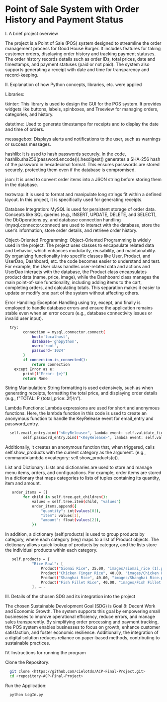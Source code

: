 # Point of Sale System with Order History and Payment Status

I. A brief project overview

The project is a Point of Sale (POS) system designed to streamline the order management process for Good House Burger. It includes features for taking customer orders, displaying order history and tracking payment statuses. The order history records details such as order IDs, total prices, date and timestamps, and payment statuses (paid or not paid). The system also supports generating a receipt with date and time for transparency and record-keeping.

II. Explanation of how Python concepts, libraries, etc. were applied

Libraries:

tkinter: This library is used to design the GUI for the POS system. It provides widgets like buttons, labels, spinboxes, and Treeview for managing orders, categories, and history.

datetime: Used to generate timestamps for receipts and to display the date and time of orders.

messagebox: Displays alerts and notifications to the user, such as warnings or success messages.

hashlib: It is used to hash passwords securely. In the code, hashlib.sha256(password.encode()).hexdigest() generates a SHA-256 hash of the password in hexadecimal format. This ensures passwords are stored securely, protecting them even if the database is compromised.

json: It is used to convert order items into a JSON string before storing them in the database.

textwrap: It is used to format and manipulate long strings fit within a defined layout. In this project, it is specifically used for generating receipts.

Database Integration:
MySQL is used for persistent storage of order data. Concepts like SQL queries (e.g., INSERT, UPDATE, DELETE, and SELECT), the DbOperations.py, and database connection handling (mysql.connector.connect) are used to interact with the database, store the user’s information, store order details, and retrieve order history.

Object-Oriented Programming:
Object-Oriented Programming is widely used in the project. The project uses classes to encapsulate related data and behavior, which enhances modularity, reusability, and maintainability. By organizing functionality into specific classes like User, Product, and UserDao, Dashboard, etc. the code becomes easier to understand and test. For example, the User class handles user-related data and actions and UserDao interacts with the database, the Product class encapsulates product data (name, price, image), while the Dashboard class manages the main point-of-sale functionality, including adding items to the cart, completing orders, and calculating totals. This separation makes it easier to update or modify one part of the system without affecting others.

Error Handling:
Exception Handling using try, except, and finally is employed to handle database errors and ensure the application remains stable even when an error occurs (e.g., database connectivity issues or invalid user input).

```bash
  try:
        connection = mysql.connector.connect(
            host='localhost',
            database='ghbpython',
            user='root',
            password='1024'
        )
        if connection.is_connected():
            return connection
    except Error as e:
        print(f"Error: {e}")
        return None
```

String Manipulation: String formatting is used extensively, such as when generating receipts, formatting the total price, and displaying order details (e.g., f"TOTAL: P {total_price:.2f}\n”).

Lambda Functions: Lambda expressions are used for short and anonymous functions. Here, the lambda function in this code is used to create an anonymous function to handle the KeyRelease event for email_entry and password_entry.

```bash
  self.email_entry.bind("<KeyRelease>", lambda event: self.validate_fields())
        self.password_entry.bind("<KeyRelease>", lambda event: self.validate_fields())
```

Additionally, it creates an anonymous function that, when triggered, calls self.show_products with the current category as the argument. (e.g., command=lambda c=category: self.show_products(c)).

List and Dictionary: Lists and dictionaries are used to store and manage menu items, orders, and configurations. For example, order items are stored in a dictionary that maps categories to lists of tuples containing its quantity, item and amount.

```bash
   order_items = []
        for child in self.tree.get_children():
            values = self.tree.item(child, "values")
            order_items.append({
                "quantity": int(values[0]),
                "item": values[1],
                "amount": float(values[2]),
            })
```

In addition, a dictionary (self.products) is used to group products by category, where each category (key) maps to a list of Product objects. The dictionary allows quick lookup of products by category, and the lists store the individual products within each category.

```bash
   self.products = {
            "Rice Bowl": [
                Product("Siomai Rice", 35.00, "images/siomai_rice (1).png"),
                Product("Chicken Finger Rice", 40.00, "images/Chicken Finger Rice.png"),
                Product("Shanghai Rice", 40.00, "images/Shanghai Rice.png"),
                Product("Fish Fillet Rice", 40.00, "images/Fish Fillet Rice.png")
            ], …..
```

III. Details of the chosen SDG and its integration into the project

The chosen Sustainable Development Goal (SDG) is Goal 8: Decent Work and Economic Growth. The system supports this goal by empowering small businesses to improve operational efficiency, reduce errors, and manage sales transparently. By simplifying order processing and payment tracking, the POS system enables businesses to focus on growth, enhance customer satisfaction, and foster economic resilience. Additionally, the integration of a digital solution reduces reliance on paper-based methods, contributing to sustainable practices.

IV. Instructions for running the program

Clone the Repository:

```bash
  git clone <https://github.com/cielotds/ACP-Final-Project.git>
  cd <repository-ACP-Final-Project>
```

Run the Application:

```bash
  python LogIn.py
```
